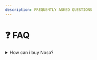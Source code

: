 ```yaml
---
description: FREQUENTLY ASKED QUESTIONS
---
```


# ❓ FAQ

<details>

<summary>How can i buy Noso?</summary>

At the moment Noso is tradeable [(here)](https://siko-ctrl.github.io/NosoMarket/) in the future implementation of NoBiEx and liquidity pool will provide the ability to purchase Noso. Please refer to our [roadmap](nosoproject-roadmap.md).

</details>
